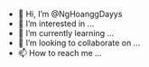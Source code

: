 - 👋 Hi, I’m @NgHoanggDayys
- 👀 I’m interested in ...
- 🌱 I’m currently learning ...
- 💞️ I’m looking to collaborate on ...
- 📫 How to reach me ...

<!---
NgHoanggDayys/NgHoanggDayys is a ✨ special ✨ repository because its `README.md` (this file) appears on your GitHub profile.
You can click the Preview link to take a look at your changes.
--->
